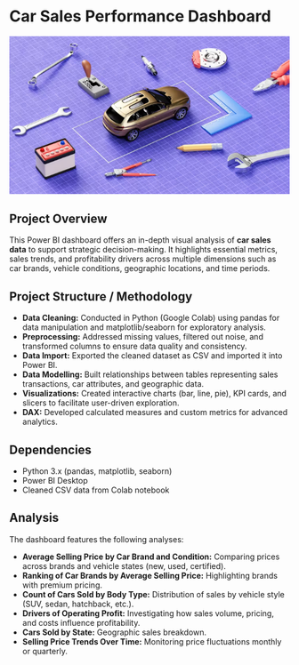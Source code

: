 # Car Sales Performance Dashboard

![Screenshot](https://github.com/Kunalsmule/Used-Car-Market-Analysis-Pricing-Intelligence/blob/b90c1dfef4faa59b269ef2132ae790c6b933af03/img.png?raw=true)


## Project Overview

This Power BI dashboard offers an in-depth visual analysis of **car sales data** to support strategic decision-making. It highlights essential metrics, sales trends, and profitability drivers across multiple dimensions such as car brands, vehicle conditions, geographic locations, and time periods.

## Project Structure / Methodology

- **Data Cleaning:** Conducted in Python (Google Colab) using pandas for data manipulation and matplotlib/seaborn for exploratory analysis.
- **Preprocessing:** Addressed missing values, filtered out noise, and transformed columns to ensure data quality and consistency.
- **Data Import:** Exported the cleaned dataset as CSV and imported it into Power BI.
- **Data Modelling:** Built relationships between tables representing sales transactions, car attributes, and geographic data.
- **Visualizations:** Created interactive charts (bar, line, pie), KPI cards, and slicers to facilitate user-driven exploration.
- **DAX:** Developed calculated measures and custom metrics for advanced analytics.

## Dependencies

- Python 3.x (pandas, matplotlib, seaborn)
- Power BI Desktop
- Cleaned CSV data from Colab notebook

## Analysis

The dashboard features the following analyses:

- **Average Selling Price by Car Brand and Condition:** Comparing prices across brands and vehicle states (new, used, certified).
- **Ranking of Car Brands by Average Selling Price:** Highlighting brands with premium pricing.
- **Count of Cars Sold by Body Type:** Distribution of sales by vehicle style (SUV, sedan, hatchback, etc.).
- **Drivers of Operating Profit:** Investigating how sales volume, pricing, and costs influence profitability.
- **Cars Sold by State:** Geographic sales breakdown.
- **Selling Price Trends Over Time:** Monitoring price fluctuations monthly or quarterly.
